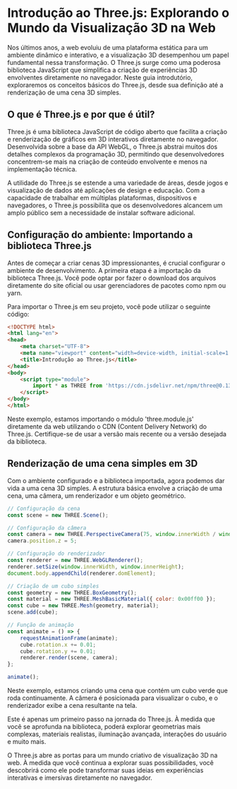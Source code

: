 # Introdução ao Three.js: Explorando o Mundo da Visualização 3D na Web

Nos últimos anos, a web evoluiu de uma plataforma estática para um ambiente dinâmico e interativo, e a visualização 3D desempenhou um papel fundamental nessa transformação. O Three.js surge como uma poderosa biblioteca JavaScript que simplifica a criação de experiências 3D envolventes diretamente no navegador. Neste guia introdutório, exploraremos os conceitos básicos do Three.js, desde sua definição até a renderização de uma cena 3D simples.

## O que é Three.js e por que é útil?

Three.js é uma biblioteca JavaScript de código aberto que facilita a criação e renderização de gráficos em 3D interativos diretamente no navegador. Desenvolvida sobre a base da API WebGL, o Three.js abstrai muitos dos detalhes complexos da programação 3D, permitindo que desenvolvedores concentrem-se mais na criação de conteúdo envolvente e menos na implementação técnica.

A utilidade do Three.js se estende a uma variedade de áreas, desde jogos e visualização de dados até aplicações de design e educação. Com a capacidade de trabalhar em múltiplas plataformas, dispositivos e navegadores, o Three.js possibilita que os desenvolvedores alcancem um amplo público sem a necessidade de instalar software adicional.

## Configuração do ambiente: Importando a biblioteca Three.js

Antes de começar a criar cenas 3D impressionantes, é crucial configurar o ambiente de desenvolvimento. A primeira etapa é a importação da biblioteca Three.js. Você pode optar por fazer o download dos arquivos diretamente do site oficial ou usar gerenciadores de pacotes como npm ou yarn.

Para importar o Three.js em seu projeto, você pode utilizar o seguinte código:

```html
<!DOCTYPE html>
<html lang="en">
<head>
    <meta charset="UTF-8">
    <meta name="viewport" content="width=device-width, initial-scale=1.0">
    <title>Introdução ao Three.js</title>
</head>
<body>
    <script type="module">
        import * as THREE from 'https://cdn.jsdelivr.net/npm/three@0.132.2/build/three.module.js';
    </script>
</body>
</html>
```

Neste exemplo, estamos importando o módulo 'three.module.js' diretamente da web utilizando o CDN (Content Delivery Network) do Three.js. Certifique-se de usar a versão mais recente ou a versão desejada da biblioteca.

## Renderização de uma cena simples em 3D

Com o ambiente configurado e a biblioteca importada, agora podemos dar vida a uma cena 3D simples. A estrutura básica envolve a criação de uma cena, uma câmera, um renderizador e um objeto geométrico.

```javascript
// Configuração da cena
const scene = new THREE.Scene();

// Configuração da câmera
const camera = new THREE.PerspectiveCamera(75, window.innerWidth / window.innerHeight, 0.1, 1000);
camera.position.z = 5;

// Configuração do renderizador
const renderer = new THREE.WebGLRenderer();
renderer.setSize(window.innerWidth, window.innerHeight);
document.body.appendChild(renderer.domElement);

// Criação de um cubo simples
const geometry = new THREE.BoxGeometry();
const material = new THREE.MeshBasicMaterial({ color: 0x00ff00 });
const cube = new THREE.Mesh(geometry, material);
scene.add(cube);

// Função de animação
const animate = () => {
    requestAnimationFrame(animate);
    cube.rotation.x += 0.01;
    cube.rotation.y += 0.01;
    renderer.render(scene, camera);
};

animate();
```

Neste exemplo, estamos criando uma cena que contém um cubo verde que roda continuamente. A câmera é posicionada para visualizar o cubo, e o renderizador exibe a cena resultante na tela.

Este é apenas um primeiro passo na jornada do Three.js. À medida que você se aprofunda na biblioteca, poderá explorar geometrias mais complexas, materiais realistas, iluminação avançada, interações do usuário e muito mais.

O Three.js abre as portas para um mundo criativo de visualização 3D na web. À medida que você continua a explorar suas possibilidades, você descobrirá como ele pode transformar suas ideias em experiências interativas e imersivas diretamente no navegador.
